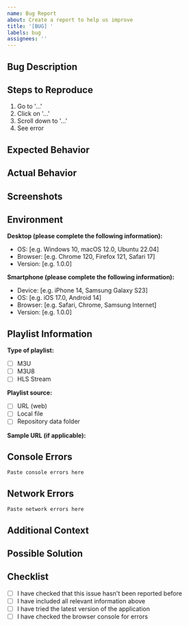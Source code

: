 ```yaml
---
name: Bug Report
about: Create a report to help us improve
title: '[BUG] '
labels: bug
assignees: ''
---
```


## Bug Description
<!-- A clear and concise description of what the bug is -->

## Steps to Reproduce
1. Go to '...'
2. Click on '...'
3. Scroll down to '...'
4. See error

## Expected Behavior
<!-- A clear and concise description of what you expected to happen -->

## Actual Behavior
<!-- A clear and concise description of what actually happened -->

## Screenshots
<!-- If applicable, add screenshots to help explain your problem -->

## Environment
**Desktop (please complete the following information):**
- OS: [e.g. Windows 10, macOS 12.0, Ubuntu 22.04]
- Browser: [e.g. Chrome 120, Firefox 121, Safari 17]
- Version: [e.g. 1.0.0]

**Smartphone (please complete the following information):**
- Device: [e.g. iPhone 14, Samsung Galaxy S23]
- OS: [e.g. iOS 17.0, Android 14]
- Browser: [e.g. Safari, Chrome, Samsung Internet]
- Version: [e.g. 1.0.0]

## Playlist Information
**Type of playlist:**
- [ ] M3U
- [ ] M3U8
- [ ] HLS Stream

**Playlist source:**
- [ ] URL (web)
- [ ] Local file
- [ ] Repository data folder

**Sample URL (if applicable):**
<!-- If the issue involves a specific playlist, provide a sample URL or relevant details -->

## Console Errors
<!-- Open browser DevTools (F12) and paste any error messages from the Console tab -->
```
Paste console errors here
```

## Network Errors
<!-- If applicable, check the Network tab in DevTools for failed requests -->
```
Paste network errors here
```

## Additional Context
<!-- Add any other context about the problem here -->

## Possible Solution
<!-- Optional: If you have ideas on how to fix this bug, please share -->

## Checklist
- [ ] I have checked that this issue hasn't been reported before
- [ ] I have included all relevant information above
- [ ] I have tried the latest version of the application
- [ ] I have checked the browser console for errors
